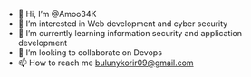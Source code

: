 - 👋 Hi, I’m @Amoo34K
- 👀 I’m interested in Web development and cyber security
- 🌱 I’m currently learning information security and application development
- 💞️ I’m looking to collaborate on Devops 
- 📫 How to reach me bulunykorir09@gmail.com

<!---
Amoo34K/Amoo34K is a ✨ special ✨ repository because its `README.md` (this file) appears on your GitHub profile.
You can click the Preview link to take a look at your changes.
--->
